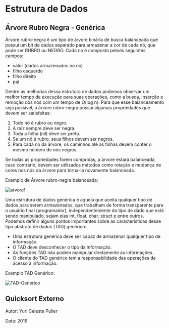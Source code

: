 # Estrutura de Dados



## Árvore Rubro Negra - Genérica

Árvore rubro-negra é um tipo de árvore binária de busca balanceada que possui um bit de dados separado para armazenar a cor de cada nó, que pode ser RUBRO ou NEGRO.
Cada nó é composto peloes seguintes campos:
- valor (dados armazenados no nó)
- filho esquerdo
- filho direito
- pai

Dentre as melhorias dessa estrutura de dados podemos observar um melhor tempo de execução para suas operações, como a busca, inserção e remoção dos nós com um tempo de O(log n). Para que esse balanceamento seja possível, a árvore rubro-negra possui algumas propriedades que devem ser satisfeitas:
1. Todo nó é rubro ou negro.
2. A raiz sempre deve ser negra.
3. Toda a folha (nil) deve ser preta.
4. Se um nó é rubro, seus filhos devem ser negros.
5. Para cada nó da árvore, os caminhos até as folhas devem conter o mesmo número de nós negros.

Se todas as propriedades forem cumpridas, a árvore estará balanceada, caso contrário, devem ser utilizados métodos como rotação e mudança de cores nos nós da árvore para torna-la novamente balanceada.

Exemplo de Árvore rubro-negra balanceada:

![arvore1](https://github.com/yuripulier/Estrutura_de_Dados/blob/master/images/arvore-rn-balanceada.png "Arvore RN balanceada")


Uma estrutura de dados genérica é aquela que aceita qualquer tipo de dados para serem armazenados, que trabalham de forma transparente para o usuário final (programador), independentemente do tipo de dado que está sendo manipulado, sejam elas int, float, char, struct e entre outros. Podemos definir alguns pontos importantes sobre as características desse tipo abstrato de dados (TAD) genérico:
- Uma estrutura genérica deve ser capaz de armazenar qualquer tipo de informação.
- O TAD deve desconhecer o tipo da informação.
- As funções TAD não podem manipular diretamente as informações.
- O cliente do TAD genérico tem a responsabilidade das operações de acesso à informação.

Exemplo TAD Genérico:

![TAD-Generico](https://github.com/yuripulier/Estrutura_de_Dados/blob/master/images/TAD-Generico.png "TAD Genérico")



## Quicksort Externo



Autor: Yuri Celeste Pulier

Data: 2019
